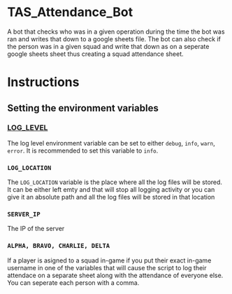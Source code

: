 # TAS_Attendance_Bot
A bot that checks who was in a given operation during the time the bot was ran and writes that down to a google sheets file. The bot can also check if the person was in a given squad and write that down as on a seperate google sheets sheet thus creating a squad attendance sheet.

# Instructions
## Setting the environment variables
### <u>LOG_LEVEL</u>
The log level environment variable can be set to either `debug`, `info`, `warn`, `error`. It is recommended to set this variable to `info`.
### `LOG_LOCATION`
The `LOG_LOCATION` variable is the place where all the log files will be stored. It can be either left emty and that will stop all logging activity or you can give it an absolute path and all the log files will be stored in that location
### `SERVER_IP`
The IP of the server
### `ALPHA, BRAVO, CHARLIE, DELTA`
If a player is asigned to a squad in-game if you put their exact in-game username in one of the variables that will cause the script to log their attendace on a separate sheet along with the attendance of everyone else. You can seperate each person with a comma.
